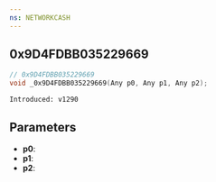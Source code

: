 ```yaml
---
ns: NETWORKCASH
---
```

## 0x9D4FDBB035229669

```c
// 0x9D4FDBB035229669
void _0x9D4FDBB035229669(Any p0, Any p1, Any p2);
```

```
Introduced: v1290
```

## Parameters
* **p0**:
* **p1**:
* **p2**:

